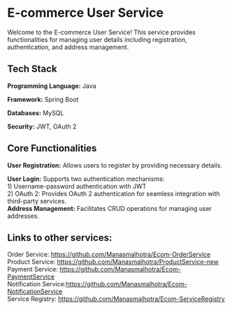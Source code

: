 # E-commerce User Service

Welcome to the E-commerce User Service! 
This service provides functionalities for managing user details including registration, authentication, and address management.


## Tech Stack

**Programming Language:** Java

**Framework:** Spring Boot

**Databases:** MySQL

**Security:** JWT, OAuth 2


## Core Functionalities

**User Registration:** Allows users to register by providing necessary details.

**User Login:** Supports two authentication mechanisms: </br>
      1) Username-password authentication with JWT </br>
      2) OAuth 2: Provides OAuth 2 authentication for seamless integration with third-party services.</br>
**Address Management:** Facilitates CRUD operations for managing user addresses.


## Links to other services:</br>

Order Service: https://github.com/Manasmalhotra/Ecom-OrderService</br>
Product Service: https://github.com/Manasmalhotra/ProductService-new</br>
Payment Service: https://github.com/Manasmalhotra/Ecom-PaymentService</br>
Notification Service:https://github.com/Manasmalhotra/Ecom-NotificationService</br>
Service Registry: https://github.com/Manasmalhotra/Ecom-ServiceRegistry
